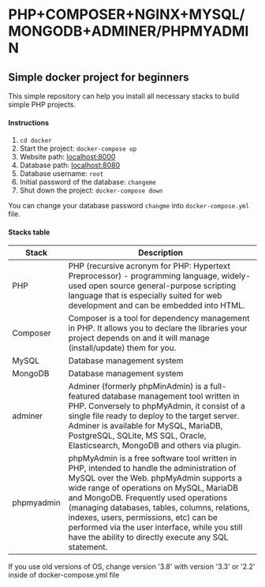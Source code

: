 # PHP+COMPOSER+NGINX+MYSQL/MONGODB+ADMINER/PHPMYADMIN

## Simple docker project for beginners

This simple repository can help you install all necessary stacks to build simple PHP projects.

#### Instructions

1. `cd docker`
2. Start the project: `docker-compose up`
3. Website path: [localhost:8000](http://localhost:8000/)
4. Database path: [localhost:8080](http://localhost:8080/)
5. Database username: `root`
6. Initial password of the database: `changeme`
7. Shut down the project: `docker-compose down`

You can change your database password `changme` into `docker-compose.yml` file.

#### Stacks table

| Stack  | Description |
| ------------- | ------------- |
| PHP  | PHP (recursive acronym for PHP: Hypertext Preprocessor) - programming language, widely-used open source general-purpose scripting language that is especially suited for web development and can be embedded into HTML.  |
| Composer  | Composer is a tool for dependency management in PHP. It allows you to declare the libraries your project depends on and it will manage (install/update) them for you.  |
| MySQL  | Database management system  |
| MongoDB  | Database management system  |
| adminer  | Adminer (formerly phpMinAdmin) is a full-featured database management tool written in PHP. Conversely to phpMyAdmin, it consist of a single file ready to deploy to the target server. Adminer is available for MySQL, MariaDB, PostgreSQL, SQLite, MS SQL, Oracle, Elasticsearch, MongoDB and others via plugin.|
| phpmyadmin  | phpMyAdmin is a free software tool written in PHP, intended to handle the administration of MySQL over the Web. phpMyAdmin supports a wide range of operations on MySQL, MariaDB and MongoDB. Frequently used operations (managing databases, tables, columns, relations, indexes, users, permissions, etc) can be performed via the user interface, while you still have the ability to directly execute any SQL statement.  |



If you use old versions of OS, change version '3.8' with version '3.3' or '2.2' inside of docker-compose.yml file
